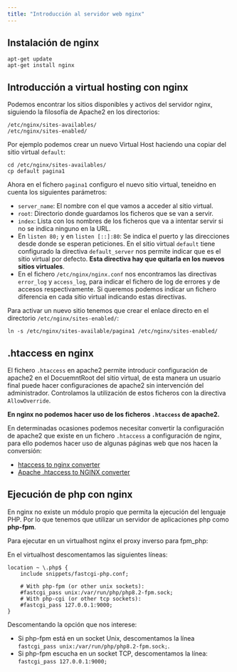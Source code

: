 ```yaml
---
title: "Introducción al servidor web nginx"
---
```


## Instalación de nginx

	apt-get update
	apt-get install nginx

## Introducción a virtual hosting con nginx

Podemos encontrar los sitios disponibles y activos del servidor nginx, siguiendo la filosofía de Apache2 en los directorios:

	/etc/nginx/sites-availables/
	/etc/nginx/sites-enabled/

Por ejemplo podemos crear un nuevo Virtual Host haciendo una copiar del sitio virtual `default`:

	cd /etc/nginx/sites-availables/
	cp default pagina1

Ahora en el fichero `pagina1` configuro el nuevo sitio virtual, teneidno en cuenta los siguientes parámetros:

* `server_name`: El nombre con el que vamos a acceder al sitio virtual. 
* `root`: Directorio donde guardamos los ficheros que se van a servir.
* `index`: Lista con los nombres de los ficheros que va a intentar servir si no se indica ninguno en la URL.
* En `listen 80;` y en `listen [::]:80`: Se indica el puerto y las direcciones desde donde se esperan peticiones. En el sitio virtual `default` tiene configurado la directiva `default_server` nos permite indicar que es el sitio virtual por defecto. **Esta directiva hay que quitarla en los nuevos sitios virtuales**.
* En el fichero `/etc/nginx/nginx.conf` nos encontramos las directivas `error_log` y `access_log`, para indicar el fichero de log de errores y de accesos respectivamente. Si queremos podemos indicar un fichero diferencia en cada sitio virtual indicando estas directivas.


Para activar un nuevo sitio tenemos que crear el enlace directo en el directorio `/etc/nginx/sites-enabled/`:

	ln -s /etc/nginx/sites-available/pagina1 /etc/nginx/sites-enabled/

## .htaccess en nginx

El fichero `.htaccess` en apache2 permite introducir configuración de apache2 en el DocuemntRoot del sitio virtual, de esta manera un usuario final puede hacer configuraciones de apache2 sin intervención del administrador. Controlamos la utilización de estos ficheros con la directiva `AllowOverride`.

**En nginx no podemos hacer uso de los ficheros `.htaccess` de apache2.**

En determinadas ocasiones podemos necesitar convertir la configuración de apache2 que existe en un fichero `.htaccess` a configuración de nginx, para ello podemos hacer uso de algunas páginas web que nos hacen la conversión:

* [htaccess to nginx converter](https://winginx.com/en/htaccess)
* [Apache .htaccess to NGINX converter](https://www.getpagespeed.com/apache-to-nginx)

## Ejecución de php con nginx

En nginx no existe un módulo propio que permita la ejecución del lenguaje PHP. Por lo que tenemos que utilizar un servidor de aplicaciones php como **php-fpm**.

Para ejecutar en un virtualhost nginx el proxy inverso para fpm_php:

En el virtualhost descomentamos las siguientes líneas:

	location ~ \.php$ {
        include snippets/fastcgi-php.conf;

        # With php-fpm (or other unix sockets):
        #fastcgi_pass unix:/var/run/php/php8.2-fpm.sock;
        # With php-cgi (or other tcp sockets):
        #fastcgi_pass 127.0.0.1:9000;
    }

Descomentando la opción que nos interese: 

* Si php-fpm está en un socket Unix, descomentamos la línea `fastcgi_pass unix:/var/run/php/php8.2-fpm.sock;`.
* Si php-fpm escucha en un socket TCP, descomentamos la línea: `fastcgi_pass 127.0.0.1:9000;`

